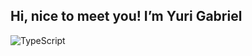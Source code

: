 ## Hi, nice to meet you! I’m Yuri Gabriel

![TypeScript](https://img.shields.io/badge/TypeScript-007ACC?style=for-the-badge&logo=typescript&logoColor=white)
